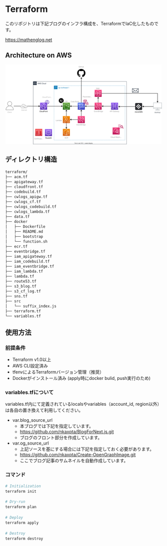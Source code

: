 # Terraform

このリポジトリは下記ブログのインフラ構成を、TerraformでIaC化したものです。

https://mathenglog.net

## Architecture on AWS

![](./AWS_structure.drawio.svg)

## ディレクトリ構造

```
terraform/
├── acm.tf
├── apigateway.tf
├── cloudfront.tf
├── codebuild.tf
├── cwlogs_apigw.tf
├── cwlogs_cf.tf
├── cwlogs_codebuild.tf
├── cwlogs_lambda.tf
├── data.tf
├── docker
│   ├── Dockerfile
│   ├── README.md
│   ├── bootstrap
│   └── function.sh
├── ecr.tf
├── eventbridge.tf
├── iam_apigateway.tf
├── iam_codebuild.tf
├── iam_eventbridge.tf
├── iam_lambda.tf
├── lambda.tf
├── route53.tf
├── s3_blog.tf
├── s3_cf_log.tf
├── sns.tf
├── src
│   └── suffix_index.js
├── terraform.tf
└── variables.tf
```
## 使用方法

### 前提条件

- Terraform v1.0以上
- AWS CLI設定済み
- tfenvによるTerraformバージョン管理（推奨）
- Dockerがインストール済み (apply時にdocker bulid, push実行のため)

### variables.tfについて

variables.tf内にて定義されているlocalsやvariables（account_id, region以外）は各自の置き換えて利用してください。

- var.blog_source_url
  - 本ブログでは下記を指定しています。
  - https://github.com/nkaxpta/BlogForNext.js.git
  - ブログのフロント部分を作成しています。
- var.og_source_url
  - 上記ソースを基にする場合には下記を指定しておく必要があります。
  - https://github.com/nkaxpta/Create-OpenGraphImage.git
  - ここでブログ記事のサムネイルを自動作成しています。

### コマンド

```bash
# Initialization
terraform init

# Dry-run
terraform plan

# Deploy
terraform apply

# Destroy
terraform destroy
```